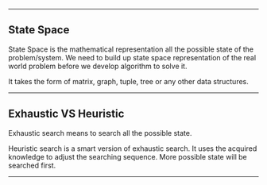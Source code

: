 
---
## State Space

State Space is the mathematical representation all the possible state of the problem/system. We need to build up state space representation of the real world problem before we develop algorithm to solve it.

It takes the form of matrix, graph, tuple, tree or any other data structures.

---
## Exhaustic VS Heuristic

Exhaustic search means to search all the possible state.

Heuristic search is a smart version of exhaustic search. It uses the acquired knowledge to adjust the searching sequence. More possible state will be searched first.

---
##